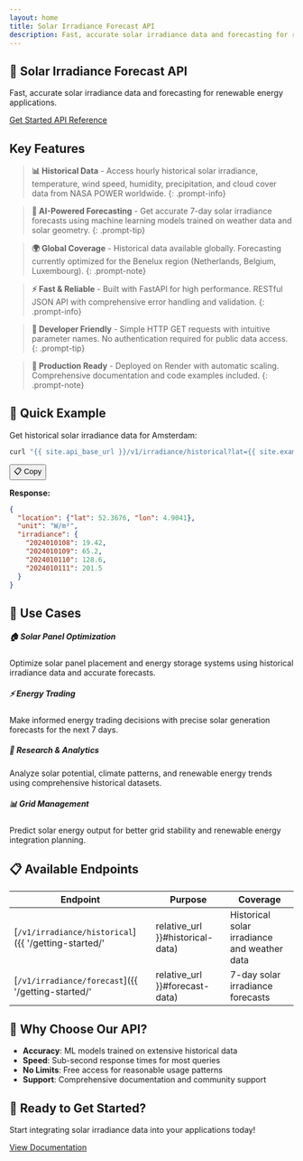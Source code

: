```yaml
---
layout: home
title: Solar Irradiance Forecast API
description: Fast, accurate solar irradiance data and forecasting for renewable energy applications
---
```


## 🚀 Solar Irradiance Forecast API

Fast, accurate solar irradiance data and forecasting for renewable energy applications.

<div class="btn-group">
  <a href="{{ '/getting-started/' | relative_url }}" class="btn btn-primary">
    <i class="fas fa-rocket"></i> Get Started
  </a>
  <a href="{{ '/api-reference/' | relative_url }}" class="btn btn-outline-primary">
    <i class="fas fa-book"></i> API Reference
  </a>
</div>

## Key Features

> **📊 Historical Data** - Access hourly historical solar irradiance, temperature, wind speed, humidity, precipitation, and cloud cover data from NASA POWER worldwide.
{: .prompt-info}

> **🔮 AI-Powered Forecasting** - Get accurate 7-day solar irradiance forecasts using machine learning models trained on weather data and solar geometry.
{: .prompt-tip}

> **🌍 Global Coverage** - Historical data available globally. Forecasting currently optimized for the Benelux region (Netherlands, Belgium, Luxembourg).
{: .prompt-note}

> **⚡ Fast & Reliable** - Built with FastAPI for high performance. RESTful JSON API with comprehensive error handling and validation.
{: .prompt-info}

> **📱 Developer Friendly** - Simple HTTP GET requests with intuitive parameter names. No authentication required for public data access.
{: .prompt-tip}

> **🔧 Production Ready** - Deployed on Render with automatic scaling. Comprehensive documentation and code examples included.
{: .prompt-note}

## 🔗 Quick Example

Get historical solar irradiance data for Amsterdam:

```bash
curl "{{ site.api_base_url }}/v1/irradiance/historical?lat={{ site.example_lat }}&lon={{ site.example_lon }}&start=20240101&end=20240102&parameters=total_irradiance"
```

<button class="copy-btn" onclick="copyToClipboard(this.previousElementSibling.textContent)">📋 Copy</button>

**Response:**
```json
{
  "location": {"lat": 52.3676, "lon": 4.9041},
  "unit": "W/m²",
  "irradiance": {
    "2024010108": 19.42,
    "2024010109": 65.2,
    "2024010110": 128.6,
    "2024010111": 201.5
  }
}
```

## 🎯 Use Cases

<div class="row">
  <div class="col-md-6">
    <div class="card">
      <div class="card-body">
        <h5 class="card-title">🏠 Solar Panel Optimization</h5>
        <p class="card-text">Optimize solar panel placement and energy storage systems using historical irradiance data and accurate forecasts.</p>
      </div>
    </div>
  </div>
  <div class="col-md-6">
    <div class="card">
      <div class="card-body">
        <h5 class="card-title">⚡ Energy Trading</h5>
        <p class="card-text">Make informed energy trading decisions with precise solar generation forecasts for the next 7 days.</p>
      </div>
    </div>
  </div>
</div>

<div class="row mt-3">
  <div class="col-md-6">
    <div class="card">
      <div class="card-body">
        <h5 class="card-title">🌱 Research & Analytics</h5>
        <p class="card-text">Analyze solar potential, climate patterns, and renewable energy trends using comprehensive historical datasets.</p>
      </div>
    </div>
  </div>
  <div class="col-md-6">
    <div class="card">
      <div class="card-body">
        <h5 class="card-title">📊 Grid Management</h5>
        <p class="card-text">Predict solar energy output for better grid stability and renewable energy integration planning.</p>
      </div>
    </div>
  </div>
</div>

## 📋 Available Endpoints

| Endpoint | Purpose | Coverage |
|----------|---------|----------|
| [`/v1/irradiance/historical`]({{ '/getting-started/' | relative_url }}#historical-data) | Historical solar irradiance and weather data | Global (NASA POWER) |
| [`/v1/irradiance/forecast`]({{ '/getting-started/' | relative_url }}#forecast-data) | 7-day solar irradiance forecasts | Benelux region |

## 🌟 Why Choose Our API?

- **Accuracy**: ML models trained on extensive historical data
- **Speed**: Sub-second response times for most queries  
- **No Limits**: Free access for reasonable usage patterns
- **Support**: Comprehensive documentation and community support

## 🚀 Ready to Get Started?

<div class="text-center mt-4">
  <p class="lead">Start integrating solar irradiance data into your applications today!</p>
  <a href="{{ '/getting-started/' | relative_url }}" class="btn btn-primary btn-lg">
    <i class="fas fa-arrow-right"></i> View Documentation
  </a>
</div>

<script>
function copyToClipboard(text) {
  navigator.clipboard.writeText(text.trim()).then(function() {
    // You could add a toast notification here
    console.log('Copied to clipboard');
  });
}
</script>
